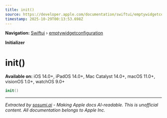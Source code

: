 ```yaml
---
title: init()
source: https://developer.apple.com/documentation/swiftui/emptywidgetconfiguration/init()
timestamp: 2025-10-29T00:13:53.698Z
---
```


**Navigation:** [Swiftui](/documentation/swiftui) › [emptywidgetconfiguration](/documentation/swiftui/emptywidgetconfiguration)

**Initializer**

# init()

**Available on:** iOS 14.0+, iPadOS 14.0+, Mac Catalyst 14.0+, macOS 11.0+, visionOS 1.0+, watchOS 9.0+

```swift
init()
```

---

*Extracted by [sosumi.ai](https://sosumi.ai) - Making Apple docs AI-readable.*
*This is unofficial content. All documentation belongs to Apple Inc.*
